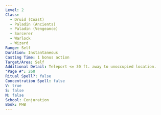 ```yaml
---
Level: 2
Class:
  - Druid (Coast)
  - Paladin (Ancients)
  - Paladin (Vengeance)
  - Sorcerer
  - Warlock
  - Wizard
Range: Self
Duration: Instantaneous
Casting Time: 1 bonus action
Target/Area: Self
Additional Detail: Teleport <= 30 ft. away to unoccupied location.
"Page #": 260
Ritual Spell?: false
Concentration Spell: false
V: true
S: false
M: false
School: Conjuration
Book: PHB
---
```

